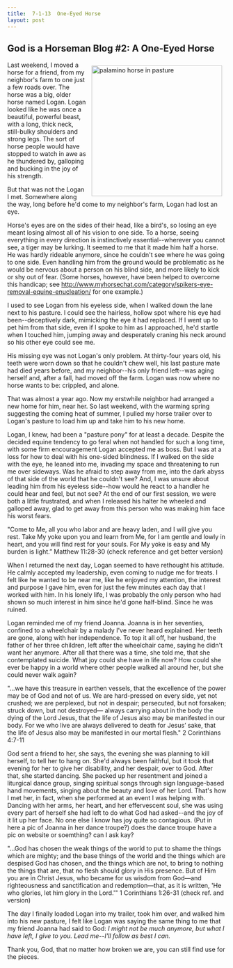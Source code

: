 ```yaml
---
title:  7-1-13  One-Eyed Horse
layout: post
---
```


God is a Horseman Blog #2:  A One-Eyed Horse
----------------------
<img style="margin: 10px; float: right;" alt="palamino horse in pasture" src="./giah_blog_1.jpg" width="300" height="300" />

<p>
</p>
Last weekend, I moved a horse for a friend, from my neighbor's farm to one just a few roads over. The horse was a big, older horse named Logan.  Logan looked like he was once a beautiful, powerful beast, with a long, thick neck, still-bulky shoulders and strong legs.  The sort of horse people would have stopped to watch in awe as he thundered by, galloping and bucking in the joy of his strength.

But that was not the Logan I met.  Somewhere along the way, long before he'd come to my neighbor's farm, Logan had lost an eye.  

Horse's eyes are on the sides of their head, like a bird's, so losing an eye meant losing almost all of his vision to one side.   To a horse, seeing everything in every direction is instinctively essential--wherever you cannot see, a tiger may be lurking.  It seemed to me that it made him half a horse.  He was hardly rideable anymore, since he couldn't see where he was going to one side.  Even handling him from the ground would be problematic as he would be nervous about a person on his blind side, and more likely to kick or shy out of fear.  (Some horses, however, have been helped to overcome this handicap; see http://www.myhorsechat.com/category/spikers-eye-removal-equine-enucleation/ for one example.)

I used to see Logan from his eyeless side, when I walked down the lane next to his pasture.  I could see the hairless, hollow spot where his eye had been--deceptively dark, mimicking the eye it had replaced.  If I went up to pet him from that side, even if I spoke to him as I approached, he'd startle when I touched him, jumping away and desperately craning his neck around so his other eye could see me.

His missing eye was not Logan's only problem.  At thirty-four years old, his teeth were worn down so that he couldn't chew well, his last pasture mate had died years before, and my neighbor--his only friend left--was aging herself and, after a fall, had moved off the farm.  Logan was now where no horse wants to be:  crippled, and alone.  

That was almost a year ago.  Now my erstwhile neighbor had arranged a new home for him, near her.  So last weekend, with the warming spring suggesting the coming heat of summer, I pulled my horse trailer over to Logan's pasture to load him up and take him to his new home.  

Logan, I knew, had been a "pasture pony" for at least a decade.  Despite the decided equine tendency to go feral when not handled for such a long time, with some firm encouragement Logan accepted me as boss.  But I was at a loss for how to deal with his one-sided blindness.  If I walked on the side with the eye, he leaned into me, invading my space and threatening to run me over sideways.  Was he afraid to step away from me, into the dark abyss of that side of the world that he couldn't see?  And, I was unsure about leading him from his eyeless side--how would he react to a handler he could hear and feel, but not see?  At the end of our first session, we were both a little frustrated, and when I released his halter he wheeled and galloped away, glad to get away from this person who was making him face his worst fears.

"Come to Me, all you who labor and are heavy laden, and I will give you rest. Take My yoke upon you and learn from Me, for I am gentle and lowly in heart, and you will find rest for your souls. For My yoke is easy and My burden is light.”  Matthew 11:28-30 (check reference and get better version)

When I returned the next day, Logan seemed to have rethought his attitude.  He calmly accepted my leadership, even coming to nudge me for treats.  I felt like he wanted to be near me, like he enjoyed my attention, the interest and purpose I gave him, even for just the few minutes each day that I worked with him.  In his lonely life, I was probably the only person who had shown so much interest in him since he'd gone half-blind.  Since he was ruined.

Logan reminded me of my friend Joanna.  Joanna is in her seventies, confined to a wheelchair by a malady I've never heard explained.  Her teeth are gone, along with her independence.  To top it all off, her husband, the father of her three children, left after the wheelchair came, saying he didn't want her anymore.  After all that there was a time, she told me, that she contemplated suicide.  What joy could she have in life now?  How could she ever be happy in a world where other people walked all around her, but she could never walk again?

"...we have this treasure in earthen vessels, that the excellence of the power may be of God and not of us. We are hard-pressed on every side, yet not crushed; we are perplexed, but not in despair; persecuted, but not forsaken; struck down, but not destroyed— always carrying about in the body the dying of the Lord Jesus, that the life of Jesus also may be manifested in our body. For we who live are always delivered to death for Jesus’ sake, that the life of Jesus also may be manifested in our mortal flesh."  2 Corinthians 4:7-11

God sent a friend to her, she says, the evening she was planning to kill herself, to tell her to hang on.  She'd always been faithful, but it took that evening for her to give her disability, and her despair, over to God.  After that, she started dancing.  She packed up her resentment and joined a liturgical dance group, singing spiritual songs through sign language-based hand movements, singing about the beauty and love of her Lord.  That's how I met her, in fact, when she performed at an event I was helping with.  Dancing with her arms, her heart, and her effervescent soul, she was using every part of herself she had left to do what God had asked--and the joy of it lit up her face.  No one else I know has joy quite so contagious.
(Put in here a pic of Joanna in her dance troupe?)  does the dance troupe have a pic on website or soemthing?  can I ask kay?

"...God has chosen the weak things of the world to put to shame the things which are mighty; and the base things of the world and the things which are despised God has chosen, and the things which are not, to bring to nothing the things that are, that no flesh should glory in His presence. But of Him you are in Christ Jesus, who became for us wisdom from God—and righteousness and sanctification and redemption—that, as it is written, 'He who glories, let him glory in the Lord.'"  1 Corinthians 1:26-31 (check ref. and version)

The day I finally loaded Logan into my trailer, took him over, and walked him into his new pasture, I felt like Logan was saying the same thing to me that my friend Joanna had said to God:  *I might not be much anymore, but what I have left, I give to you.  Lead me--I'll follow as best I can.*    

Thank you, God, that no matter how broken we are, you can still find use for the pieces.
